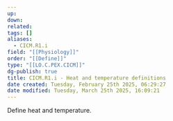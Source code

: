 ```yaml
---
up: 
down: 
related: 
tags: []
aliases:
  - CICM.R1.i
field: "[[Physiology]]"
order: "[[Define]]"
type: "[[LO.C.PEX.CICM]]"
dg-publish: true
title: CICM.R1.i - Heat and temperature definitions
date created: Tuesday, February 25th 2025, 06:29:27
date modified: Tuesday, March 25th 2025, 16:09:21
---
```


Define heat and temperature.
